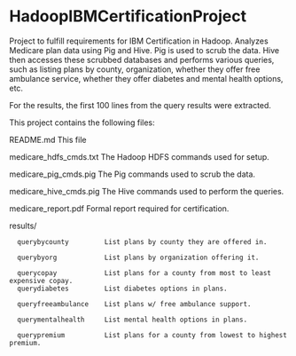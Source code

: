 # HadoopIBMCertificationProject
Project to fulfill requirements for IBM Certification in Hadoop.  Analyzes Medicare plan data using Pig and Hive.  Pig is used to scrub the data.  Hive then accesses these scrubbed databases and performs various queries, such as listing plans by county, organization, whether they offer free ambulance service, whether they offer diabetes and mental health options, etc.

For the results, the first 100 lines from the query results were extracted.

This project contains the following files:

   README.md                This file

   medicare_hdfs_cmds.txt   The Hadoop HDFS commands used for setup.

   medicare_pig_cmds.pig    The Pig commands used to scrub the data.

   medicare_hive_cmds.pig   The Hive commands used to perform the queries.

   medicare_report.pdf      Formal report required for certification.

   results/

      querybycounty         List plans by county they are offered in.

      querybyorg            List plans by organization offering it.

      querycopay            List plans for a county from most to least expensive copay.
      querydiabetes         List diabetes options in plans.

      queryfreeambulance    List plans w/ free ambulance support.

      querymentalhealth     List mental health options in plans.

      querypremium          List plans for a county from lowest to highest premium.


